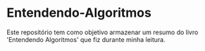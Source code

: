 # Entendendo-Algoritmos
Este repositório tem como objetivo armazenar um resumo do livro 'Entendendo Algoritmos' que fiz durante minha leitura. 
